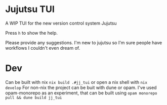 # Jujutsu TUI
A WIP TUI for the new version control system Jujutsu 

Press `h` to show the help.

Please provide any suggestions. I'm new to jujutsu so I'm sure people have workflows I couldn't even dream of.  
# Dev
Can be built with nix `nix build .#jj_tui` or open a nix shell with `nix develop`
For non-nix the project can be buit with dune or opam. 
I've used opam-monorepo as an experiment, that can be built using `opam monorepo pull && dune build jj_tui`
